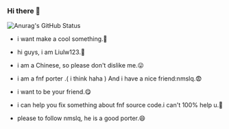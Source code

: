 ### Hi there 👋

![Anurag's GitHub Status](https://github-readme-stats.vercel.app/api?username=Liulw123&show_icons=true&theme=radical)

- i want make a cool  something.🤔

- hi guys, i am Liulw123.🙂

- i am a Chinese, so please don't dislike me.😛

- i am a fnf porter .( i think haha ) And i have a nice friend:nmslq.😨

- i want to be your friend.😋

- i can help you fix something about fnf source code.i can't 100% help u.🙂

- please to follow nmslq, he is a good porter.😄
